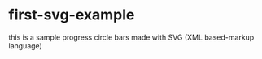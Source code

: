 # first-svg-example
this is a sample progress circle bars made with SVG (XML based-markup language)

